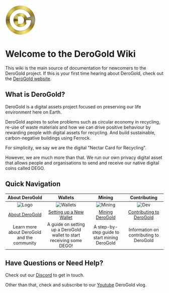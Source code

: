 ![DeroGold Logo](images/derogold_logo.png)

# Welcome to the DeroGold Wiki 

This wiki is the main source of documentation for newcomers to the DeroGold project. If this is your first time hearing about DeroGold, check out the [DeroGold website](https://derogold.com/).

## What is DeroGold?

DeroGold is a digital assets project focused on preserving our life environment here on Earth. 

DeroGold aspires to solve problems such as circular economy in recycling, re-use of waste materials and how we can drive positive behaviour by rewarding people with digital assets for recycling. And build sustainable, carbon-negative buildings using Ferrock.

For simplicity, we say we are the digital "Nectar Card for Recycling".

However, we are much more than that. We run our own privacy digital asset that allows people and organisations to send and receive our native digital coins called DEGO.

## Quick Navigation

| **About DeroGold** | **Wallets** | **Mining** | **Contributing** |
|:----------------------:|:-------------:|:------------:|:------------------:|
| ![Logo](images/table_logo.png) | ![Wallets](images/table_wallet.png) | ![Mining](images/table_mine.png) | ![Dev](images/table_dev.png) |
| [About DeroGold](about/About-TurtleCoin) | [Setting up a New Wallet](Getting-Started#new-wallet) | [Mining DeroGold](Getting-Started#mining) | [Contributing to DeroGold](about/Contributing) |
| Learn more about DeroGold and the community | A guide on setting up a DeroGold wallet to start receiving some DEGO! | A step-by-step guide to start mining DeroGold | Information on contributing to DeroGold

## Have Questions or Need Help?

Check out our [Discord](https://discord.com/invite/j2aSNFn) to get in touch.

Other than that, check and subscribe to our [Youtube](https://www.youtube.com/@DeroGold/videos) DeroGold vlog.


